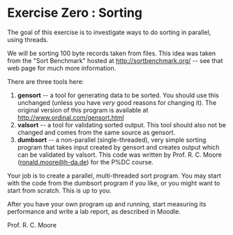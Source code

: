 # Exercise Zero : Sorting

The goal of this exercise is to investigate ways to do sorting in parallel, using threads. 

We will be sorting 100 byte records taken from files. This idea was taken from the "Sort Benchmark" hosted at http://sortbenchmark.org/ -- see that web page for much more information.

There are three tools here:
1. **gensort** -- a tool for generating data to be sorted. You should use this unchanged (unless you have *very* good reasons for changing it). The original version of this program is available at http://www.ordinal.com/gensort.html 
2. **valsort** -- a tool for validating sorted output. This tool should also not be changed and comes from the same source as gensort.
3. **dumbsort** -- a non-parallel (single-threaded), very simple sorting program that takes input created by gensort and creates output which can be validated by valsort. This code was written by Prof. R. C. Moore (ronald.moore@h-da.de) for the P%DC course.

Your job is to create a parallel, multi-threaded sort program. You may start with the code from the dumbsort program if you like, or you might want to start from scratch. This is up to you. 

After you have your own program up and running, start measuring its performance and write a lab report, as described in Moodle. 

Prof. R. C. Moore
